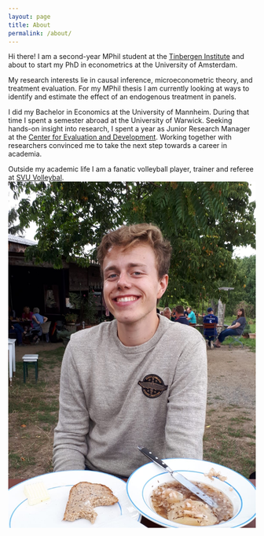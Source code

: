 ```yaml
---
layout: page
title: About
permalink: /about/
---
```


Hi there! I am a second-year MPhil student at the [Tinbergen Institute](https://www.tinbergen.nl/home)
and about to start my PhD in econometrics at the University of Amsterdam.

My research interests lie in causal inference, microeconometric theory, and treatment evaluation. For my MPhil thesis I am currently looking at ways to identify and estimate the effect of an endogenous treatment in panels.

I did my Bachelor in Economics at the University of Mannheim. During that time I spent a semester abroad at the University of Warwick. Seeking hands-on insight into research, I spent a year as Junior Research Manager at the [Center for Evaluation and Development](https://c4ed.org/). Working together with researchers convinced me to take the next step towards a career in academia.

Outside my academic life I am a fanatic volleyball player, trainer and referee at [SVU Volleybal](https://www.svuvolleybal.nl/).
![Thats me eating Handkaes](/assets/Nett.jpg)